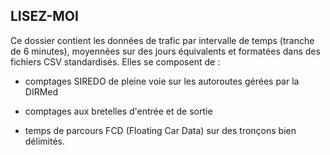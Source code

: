 LISEZ-MOI
----------------------------------------------------
Ce dossier contient les données de trafic par intervalle de temps (tranche de 6 minutes), moyennées sur des jours équivalents et formatées
dans des fichiers CSV standardisés. Elles se composent de :

* comptages SIREDO de pleine voie sur les autoroutes gérées par la DIRMed

* comptages aux bretelles d'entrée et de sortie

* temps de parcours FCD (Floating Car Data) sur des tronçons bien délimités.
